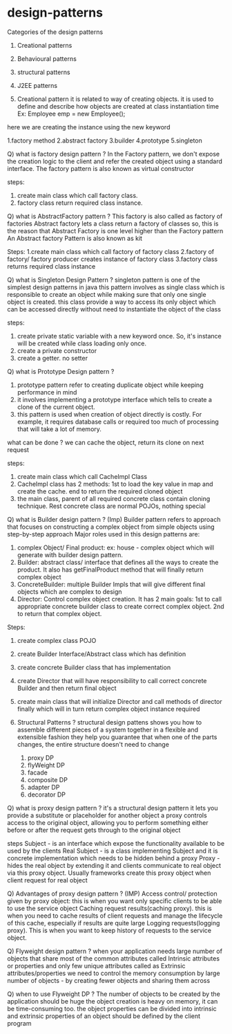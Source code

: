 # design-patterns

Categories of the design patterns

1. Creational patterns
2. Behavioural patterns
3. structural patterns
4. J2EE patterns

1. Creational pattern
   it is related to way of creating objects. it is used to define and describe how objects are created at class
   instantiation time
   Ex: Employee emp = new Employee();

here we are creating the instance using the new keyword

1.factory method
2.abstract factory
3.builder
4.prototype
5.singleton

Q) what is factory design pattern ?
In the Factory pattern, we don't expose the creation logic to the client and refer the created object using a standard
interface.
The factory pattern is also known as virtual constructor

steps:
1. create main class which call factory class.
2. factory class return required class instance.

Q) what is AbstractFactory pattern ?
This factory is also called as factory of factories
Abstract factory lets a class return a factory of classes
so, this is the reason that Abstract Factory is one level higher than the Factory pattern
An Abstract factory Pattern is also known as kit

Steps:
1.create main class which call factory of factory class
2.factory of factory/ factory producer creates instance of factory class
3.factory class returns required class instance

Q) what is Singleton Design Pattern ?
singleton pattern is one of the simplest design patterns in java
this pattern involves as single class which is responsible to create an object while making sure that only one single
object is created.
this class provide a way to access its only object which can be accessed directly without need to instantiate the object
of the class

steps:

1. create private static variable with a new keyword once. So, it's instance will be created while class loading only
   once.
2. create a private constructor
3. create a getter. no setter

Q) what is Prototype Design pattern ?

1. prototype pattern refer to creating duplicate object while keeping performance in mind
2. it involves implementing a prototype interface which tells to create a clone of the current object.
3. this pattern is used when creation of object directly is costly. For example, it requires database calls or required
   too much of processing that will take a lot of memory.

what can be done ?
we can cache the object, return its clone on next request

steps:

1. create main class which call CacheImpl Class
2. CacheImpl class has 2 methods: 1st to load the key value in map and create the cache. end to return the required
   cloned object
3. the main class, parent of all required concrete class contain cloning technique. Rest concrete class are normal
   POJOs, nothing special

Q) what is Builder design pattern ? (Imp)
Builder pattern refers to approach that focuses on constructing a complex object from simple objects using step-by-step
approach
Major roles used in this design patterns are:

1. complex Object/ Final product: ex: house - complex object which will generate with builder design pattern.
2. Builder: abstract class/ interface that defines all the ways to create the product. It also has getFinalProduct
   method that will finally return complex object
3. ConcreteBuilder: multiple Builder Impls that will give different final objects which are complex to design
4. Director: Control complex object creation. It has 2 main goals: 1st to call appropriate concrete builder class to
   create correct complex object. 2nd to return that complex object.

Steps:

1. create complex class POJO
2. create Builder Interface/Abstract class which has definition
3. create concrete Builder class that has implementation
4. create Director that will have responsibility to call correct concrete Builder and then return final object
5. create main class that will initialize Director and call methods of director finally which will in turn return
   complex object instance required


2. Structural Patterns ?
   structural design pattens shows you how to assemble different pieces of a system together in a flexible and
   extensible fashion
   they help you guarantee that when one of the parts changes, the entire structure doesn't need to change

    1. proxy DP
    2. flyWeight DP
    3. facade
    4. composite DP
    5. adapter DP
    6. decorator DP

Q) what is proxy design pattern ?
it's a structural design pattern
it lets you provide a substitute or placeholder for another object
a proxy controls access to the original object, allowing you to perform something either before or after the request
gets through to the original object

steps
Subject - is an interface which expose the functionality available to be used by the clients
Real Subject - is a class implementing Subject and it is concrete implementation which needs to be hidden behind a proxy
Proxy - hides the real object by extending it and clients communicate to real object via this proxy object. Usually
frameworks create this proxy object when client request for real object

Q) Advantages of proxy design pattern ? (IMP)
Access control/ protection given by proxy object: this is when you want only specific clients to be able to use the
service object
Caching request results(caching proxy). this is when you need to cache results of client requests and manage the
lifecycle of this cache, especially if results are quite large
Logging requests(logging proxy). This is when you want to keep history of requests to the service object.

Q) Flyweight design pattern ?
when your application needs large number of objects that share most of the common attributes called Intrinsic attributes
or properties and only few unique attributes called as Extrinsic attributes/properties
we need to control the memory consumption by large number of objects - by creating fewer objects and sharing them across

Q) when to use Flyweight DP ?
The number of objects to be created by the application should be huge
the object creation is heavy on memory, it can be time-consuming too.
the object properties can be divided into intrinsic and extrinsic properties of an object should be defined by the
client program
